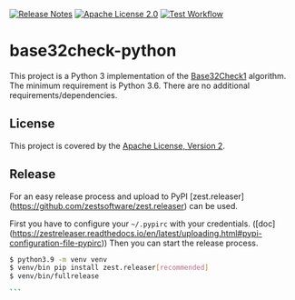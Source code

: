 [![Release Notes](https://img.shields.io/github/release/bitmarck-service/base32check-python.svg)](https://github.com/bitmarck-service/base32check-python/releases/latest)
[![Apache License 2.0](https://img.shields.io/github/license/bitmarck-service/base32check-python.svg)](https://www.apache.org/licenses/LICENSE-2.0)
[![Test Workflow](https://github.com/bitmarck-service/base32check-python/workflows/test/badge.svg)](https://github.com/bitmarck-service/base32check-python/actions?query=workflow%3Atest)

# base32check-python

This project is a Python 3 implementation of the [Base32Check1](https://base32check.org/) algorithm.
The minimum requirement is Python 3.6.
There are no additional requirements/dependencies.

## License

This project is covered by the [Apache License, Version 2](LICENSE).

## Release

For an easy release process and upload to PyPI [zest.releaser]
(https://github.com/zestsoftware/zest.releaser) can be used.

First you have to configure your `~/.pypirc` with your credentials. ([doc]
(https://zestreleaser.readthedocs.io/en/latest/uploading.html#pypi-configuration-file-pypirc))
Then you can start the release process.


````bash
$ python3.9 -m venv venv
$ venv/bin pip install zest.releaser[recommended]
$ venv/bin/fullrelease

```

